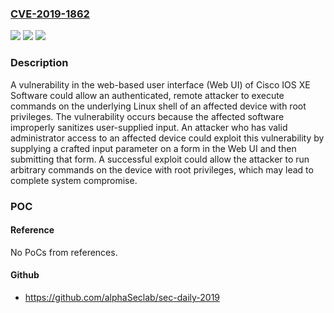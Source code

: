 ### [CVE-2019-1862](https://cve.mitre.org/cgi-bin/cvename.cgi?name=CVE-2019-1862)
![](https://img.shields.io/static/v1?label=Product&message=Cisco%20IOS%20XE%20Software&color=blue)
![](https://img.shields.io/static/v1?label=Version&message=n%2Fa&color=blue)
![](https://img.shields.io/static/v1?label=Vulnerability&message=CWE-20&color=brighgreen)

### Description

A vulnerability in the web-based user interface (Web UI) of Cisco IOS XE Software could allow an authenticated, remote attacker to execute commands on the underlying Linux shell of an affected device with root privileges. The vulnerability occurs because the affected software improperly sanitizes user-supplied input. An attacker who has valid administrator access to an affected device could exploit this vulnerability by supplying a crafted input parameter on a form in the Web UI and then submitting that form. A successful exploit could allow the attacker to run arbitrary commands on the device with root privileges, which may lead to complete system compromise.

### POC

#### Reference
No PoCs from references.

#### Github
- https://github.com/alphaSeclab/sec-daily-2019


